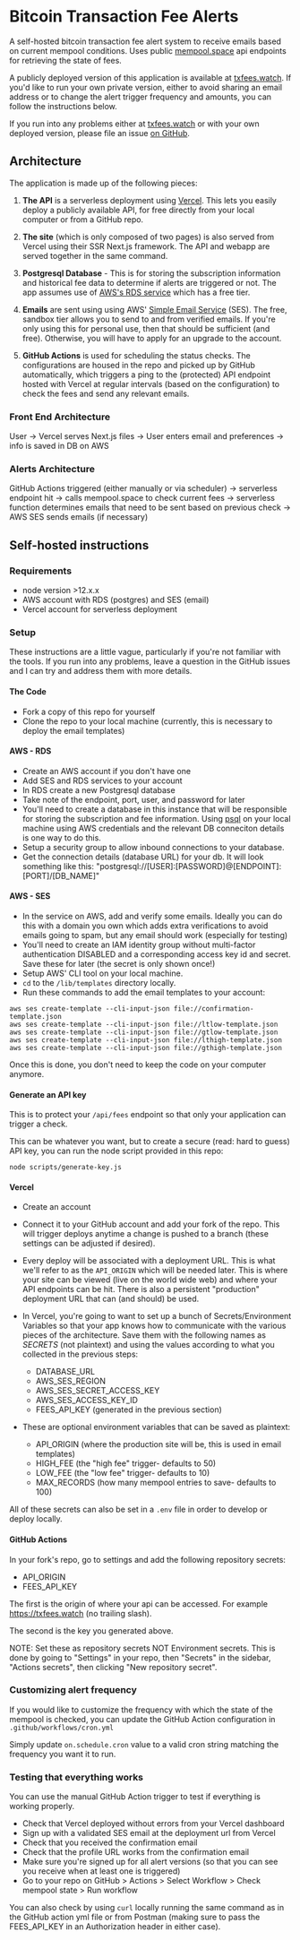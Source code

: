 # Bitcoin Transaction Fee Alerts

A self-hosted bitcoin transaction fee alert system to receive
emails based on current mempool conditions. Uses public
[mempool.space](https://mempool.space) api endpoints for retrieving
the state of fees.

A publicly deployed version of this application is available at
[txfees.watch](https://txfees.watch). If you'd like to run your own
private version, either to avoid sharing an email address or to change
the alert trigger frequency and amounts, you can follow the instructions
below.

If you run into any problems either at [txfees.watch](https://txfees.watch)
or with your own deployed version, please file an issue [on GitHub](https://github.com/bucko13/fee-alerts/issues).

## Architecture

The application is made up of the following pieces:

1. **The API** is a serverless deployment using [Vercel](https://vercel.com). This lets
   you easily deploy a publicly available API, for free directly from your local computer
   or from a GitHub repo.

1. **The site** (which is only composed of two pages) is also served from Vercel using their
   SSR Next.js framework. The API and webapp are served together in the same command.

1. **Postgresql Database** - This is for storing the subscription information and
   historical fee data to determine if alerts are triggered or not. The app assumes
   use of [AWS's RDS service](https://aws.amazon.com/rds/) which has a free tier.

1. **Emails** are sent using using AWS' [Simple Email Service](https://aws.amazon.com/ses/) (SES).
   The free, sandbox tier allows you to send to and from verified emails. If you're only using
   this for personal use, then that should be sufficient (and free). Otherwise, you will have to
   apply for an upgrade to the account.

1. **GitHub Actions** is used for scheduling the status checks. The configurations are housed
   in the repo and picked up by GitHub automatically, which triggers a ping to the (protected) API
   endpoint hosted with Vercel at regular intervals (based on the configuration) to check the fees and
   send any relevant emails.

### Front End Architecture

User -> Vercel serves Next.js files -> User enters email and preferences -> info is saved in DB on AWS

### Alerts Architecture

GitHub Actions triggered (either manually or via scheduler) ->
serverless endpoint hit ->
calls mempool.space to check current fees ->
serverless function determines emails that need to be sent based on previous check ->
AWS SES sends emails (if necessary)

## Self-hosted instructions

### Requirements

- node version >12.x.x
- AWS account with RDS (postgres) and SES (email)
- Vercel account for serverless deployment

### Setup

These instructions are a little vague, particularly if you're not familiar with
the tools. If you run into any problems, leave a question in the GitHub
issues and I can try and address them with more details.

#### The Code

- Fork a copy of this repo for yourself
- Clone the repo to your local machine (currently, this is necessary to deploy
  the email templates)

#### AWS - RDS

- Create an AWS account if you don't have one
- Add SES and RDS services to your account
- In RDS create a new Postgresql database
- Take note of the endpoint, port, user, and password for later
- You'll need to create a database in this instance that will be responsible for
  storing the subscription and fee information. Using [psql](https://www.postgresql.org/docs/9.2/app-psql.html)
  on your local machine using AWS credentials and the relevant DB conneciton details is one way to do this.
- Setup a security group to allow inbound connections to your database.
- Get the connection details (database URL) for your db. It will look something like this:
  "postgresql://[USER]:[PASSWORD]@[ENDPOINT]:[PORT]/[DB_NAME]"

#### AWS - SES

- In the service on AWS, add and verify some emails. Ideally you can do this with a domain
  you own which adds extra verifications to avoid emails going to spam, but
  any email should work (especially for testing)
- You'll need to create an IAM identity group without multi-factor authentication DISABLED
  and a corresponding access key id and secret. Save these for later (the secret is only shown once!)
- Setup AWS' CLI tool on your local machine.
- `cd` to the `/lib/templates` directory locally.
- Run these commands to add the email templates to your account:

```
aws ses create-template --cli-input-json file://confirmation-template.json
aws ses create-template --cli-input-json file://ltlow-template.json
aws ses create-template --cli-input-json file://gtlow-template.json
aws ses create-template --cli-input-json file://lthigh-template.json
aws ses create-template --cli-input-json file://gthigh-template.json
```

Once this is done, you don't need to keep the code on your computer anymore.

#### Generate an API key

This is to protect your `/api/fees` endpoint so that only your application
can trigger a check.

This can be whatever you want, but to create a secure (read: hard to guess) API key,
you can run the node script provided in this repo:

```
node scripts/generate-key.js
```

#### Vercel

- Create an account
- Connect it to your GitHub account and add your fork of the repo.
  This will trigger deploys anytime a change is pushed to a branch
  (these settings can be adjusted if desired).
- Every deploy will be associated with a deployment URL. This is what
  we'll refer to as the `API_ORIGIN` which will be needed later. This
  is where your site can be viewed (live on the world wide web) and where
  your API endpoints can be hit. There is also a persistent "production"
  deployment URL that can (and should) be used.
- In Vercel, you're going to want to set up a bunch of Secrets/Environment
  Variables so that your app knows how to communicate with the various pieces
  of the architecture. Save them with the following names as _SECRETS_ (not
  plaintext) and using the values according to what you collected in the
  previous steps:

  - DATABASE_URL
  - AWS_SES_REGION
  - AWS_SES_SECRET_ACCESS_KEY
  - AWS_SES_ACCESS_KEY_ID
  - FEES_API_KEY (generated in the previous section)

- These are optional environment variables that can be saved as plaintext:
  - API_ORIGIN (where the production site will be, this is used in email templates)
  - HIGH_FEE (the "high fee" trigger- defaults to 50)
  - LOW_FEE (the "low fee" trigger- defaults to 10)
  - MAX_RECORDS (how many mempool entries to save- defaults to 100)

All of these secrets can also be set in a `.env` file in order to develop
or deploy locally.

#### GitHub Actions

In your fork's repo, go to settings and add the following repository secrets:

- API_ORIGIN
- FEES_API_KEY

The first is the origin of where your api can be accessed. For example
https://txfees.watch (no trailing slash).

The second is the key you generated above.

NOTE: Set these as repository secrets NOT Environment secrets. This is done by
going to "Settings" in your repo, then "Secrets" in the sidebar, "Actions
secrets", then clicking "New repository secret".

### Customizing alert frequency

If you would like to customize the frequency with which the state of the mempool
is checked, you can update the GitHub Action configuration in `.github/workflows/cron.yml`

Simply update `on.schedule.cron` value to a valid cron string matching
the frequency you want it to run.

### Testing that everything works

You can use the manual GitHub Action trigger to test if everything is working properly.

- Check that Vercel deployed without errors from your Vercel dashboard
- Sign up with a validated SES email at the deployment url from Vercel
- Check that you received the confirmation email
- Check that the profile URL works from the confirmation email
- Make sure you're signed up for all alert versions (so that you can see
  you receive when at least one is triggered)
- Go to your repo on GitHub > Actions > Select Workflow > Check mempool state > Run workflow

You can also check by using `curl` locally running the same command as in
the GitHub action yml file or from Postman (making sure to pass the FEES_API_KEY
in an Authorization header in either case).

